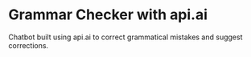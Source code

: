 # Grammar Checker with api.ai

Chatbot built using api.ai to correct grammatical mistakes and suggest corrections.
